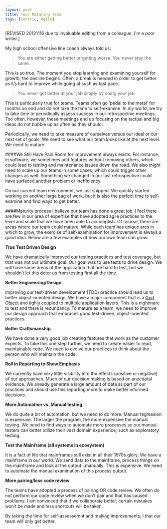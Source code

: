 ```yaml
---
layout: post
title: Your Maturing Team
tags: [Centric, Agile]
---
```

[REVISED 20121116 due to invaluable editing from a colleague.  I'm a poor writer.]

My high school offensive line coach always told us:

>You are either getting better or getting worse.  You never stay the same.

This is so true. The moment you stop learning and examining yourself for growth, the decline begins. Often, a break is needed in order to get better as it’s hard to improve while going at such as fast pace.

>You never get better at your job simply by doing your job.

This is particularly true for teams. Teams often go ‘pedal to the metal’ for months on end and do not take the time to self-examine. In my world, we try to take time to periodically assess success in our retrospective meetings. Too often, however, these meetings end up focusing on the tactual and big ideas do not  bubble up as often as they should.

Periodically, we need to take measure of ourselves versus our ideal or our next set of goals. We need to see what our team looks like at the next level. We need to mature.


####We Still Have Pain
Room for improvement always exists. For instance, in software, we sometimes add features without removing others, which could lead to testing and maintenance issues down the road. We also might need to scale up our teams in some cases, which could trigger other changes as well. Something we changed in our last retrospective could have surfaced another problem or inefficiency.

On our current team environment, we just shipped. We quickly started working on another large bag of work, but it is also the perfect time to self-examine and find ways to get better.

####Maturity process
I believe our team has done a great job. I feel there are few in our area of expertise that have adopted agile practices to the level and scale that we have been able to accomplish. Of course, there are areas where our team could mature, While each team has unique ares in which to grow, the exercise of self-examination for improvement is always a good idea. Below are a few examples of how our own team can grow.

**_True_ Test Driven Design**

We have dramatically improved our testing practices and test coverage, but that was not our ultimate goal. Our goal was to use tests to drive design. We will have some areas of the application that are hard to test, but we shouldn’t let this deter us from testing first all the time. 

**Better Engineering/Design**

Improving our test-driven development (TDD) practice should lead us to better object-oriented design. We have a major component that is a [God Object](http://en.wikipedia.org/wiki/God_object) and tighly [coupled](http://en.wikipedia.org/wiki/Low-Coupling_/_High-Cohesion_pattern) to multiple application layers. This is a nightmare to test and there is redundancy. To mature as a team, we need to improve our design approach that embraces good test-driven, object-oriented practices.

**Better Craftsmanship**

We have done a very good job creating features that work as the customer expects. To take this one step further, we need to create easier to read, maintainable code. We need to evolve our practices to think about the person who will maintain the code.

**Roll in Reporting to Show Emphasis**

We currently have very little visibility into the effects (positive or negative) of our approaches. Much of our decision making is based on anecdotal evidence. We already generate a large amount of data as part of our practices and should use this reporting more to make better informed decisions.

**More Automation vs. Manual testing**

We do quite a bit of automation, but we need to do more. Manual regression is expensive. The larger the program, the more expensive the manual testing. We need to find ways to automate more processes so our manual testers can better utilize their vast domain experience, such as exploratory testing.

**Test the Mainframe (all systems in ecosystem)**

It is a fact of life that mainframes still exist in all their 1970s glory. We have a mainframe in our world. We send data to the mainframe, process things on the mainframe and look at the output…manually. This is expensive. We need to automate the manual examination of this process output.

**More pairing/less code review**

The teams have adopted a process of pairing OR code review. We often do not perform our code review when we don’t pair and that has caused problems. I am convinced that if we collaborate better, certain mistakes won’t be made and less shortcuts will be taken.

By taking the time for self-assessemnt and making improvements, I that our team will only get better.